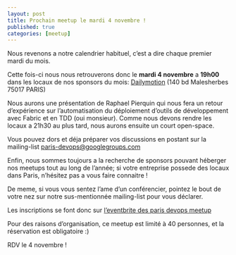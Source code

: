 ```yaml
---
layout: post
title: Prochain meetup le mardi 4 novembre !
published: true
categories: [meetup]
---
```


Nous revenons a notre calendrier habituel, c’est a dire chaque premier mardi du mois.

Cette fois-ci nous nous retrouverons donc le **mardi 4 novembre** a **19h00** dans les locaux de nos sponsors du mois: [Dailymotion](http://www.dailymotion.com/) (140 bd Malesherbes 75017 PARIS)

Nous aurons une présentation de Raphael Pierquin qui nous fera un retour d’expérience sur l’automatisation du déploiement d’outils de développement avec Fabric et en TDD (oui monsieur). Comme nous devons rendre les locaux a 21h30 au plus tard, nous aurons ensuite un court open-space.

Vous pouvez dors et déja préparer vos discussions en postant sur la mailing-list [paris-devops@googlegroups.com](https://groups.google.com/forum/?fromgroups#!forum/paris-devops)

Enfin, nous sommes toujours a la recherche de sponsors pouvant héberger nos meetups tout au long de l’année; si votre entreprise possede des locaux dans Paris, n’hésitez pas a vous faire connaitre !

De meme, si vous vous sentez l’ame d’un conférencier, pointez le bout de votre nez sur notre sus-mentionnée mailing-list pour vous déclarer.

Les inscriptions se font donc sur [l’eventbrite des paris devops meetup](http://parisdevops-29.eventbrite.com)

Pour des raisons d’organisation, ce meetup est limité à 40 personnes, et la réservation est obligatoire :)

RDV le 4 novembre !
